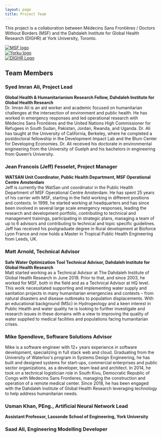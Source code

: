 ```yaml
---
layout: page
title: Project Team
---
```

This project is a collaboration between Médecins Sans Frontières / Doctors Without Borders (MSF) and the Dahdaleh Institute for Global Health Research (DIGHR) at York University, Toronto.

  <div class="column">
  <a href="https://www.doctorswithoutborders.ca/" target="_blank" rel="noopener">
    <img src="{{ site.baseurl }}/public/images/MSF_logo.jpg" alt="MSF logo" margin="10px">
    </a>
  </div>
 <div class="column">
  <a href="http://dighr.yorku.ca/" target="_blank" rel="noopener">
 <img src="{{ site.baseurl }}/public/images/yorku_logo.png" alt="Yorku logo" margin="10px">
    </a>
  </div>
  <div class="column">
   <a href="http://dighr.yorku.ca/" target="_blank" rel="noopener">
     <img src="{{ site.baseurl }}/public/images/DIGHRlogo-red.png" alt="DIGHR Logo" margin="10px">
     </a>
  </div>

<div>
<h2>Team Members</h2>

<h3>Syed Imran Ali, Project Lead</h3>
<b>Global Health & Humanitarianism Research Fellow, Dahdaleh Institute for Global Health Research</b><br>
Dr. Imran Ali is an aid worker and academic focused on humanitarian challenges at the intersection of environment and public health. He has worked in emergency responses and led operational research with Médecins Sans Frontières and the United Nations High Commissioner for Refugees in South Sudan, Pakistan, Jordan, Rwanda, and Uganda. Dr. Ali has taught at the University of California, Berkeley, where he completed a postdoctoral fellowship in the Development Impact Lab and the Blum Center for Developing Economies. Dr. Ali received his doctorate in environmental engineering from the University of Guelph and his bachelors in engineering from Queen’s University.

<h3>Jean Francois (Jeff) Fesselet, Project Manager</h3>
<b>WATSAN Unit Coordinator, Public Health Department, MSF Operational Centre Amsterdam</b><br>
Jeff is currently the WatSan unit coordinator in the Public Health Department of MSF Operational Centre Amsterdam. 
He has spent 25 years of his carrier with MSF, starting in the field working in different positions and contexts. In 1999, he started working at headquarters and has since been involved in several large scale emergency responses, leading the research and development portfolio, contributing to technical and management trainings, participating in strategic plans, managing a team of up to 6 advisors and contributing to technical and topic specific guidelines. 
Jeff has received his postgraduate degree in Rural development at Bioforce Lyon France  and now holds a Master in Tropical Public Health Engineering from Leeds, UK.

<h3>Matt Arnold, Technical Advisor</h3>
<b>Safe Water Optimization Tool Technical Advisor, Dahdaleh Institute for Global Health Research</b><br>
Matt started working as a Technical Advisor at The Dahdaleh Institute of Global Health Research in June 2018. Prior to that, and since 2003, he worked for MSF, both in the field and as a Technical Advisor at HQ level. This work necessitated supporting and implementing water supply and sanitation projects in many humanitarian emergencies and contexts – from natural disasters and disease outbreaks to population displacements. With an educational background (MSc) in Hydrogeology and a keen interest in Public Health and water quality he is looking to further investigate and research issues in these domains with a view to improving the quality of water supplied to medical facilities and populations facing humanitarian crises.

<h3>Mike Spendlove, Software Solutions Advisor</h3>
Mike is a software engineer with 12+ years experience in software development, specializing in full stack web and cloud. Graduating from the University of Waterloo's program in Systems Design Engineering, he has built and designed systems for start-ups, commercial enterprises and public sector organizations, as a developer, team lead and architect. In 2014, he took on a technical logistician role in South Kivu, Democratic Republic of Congo with Medecins Sans Frontieres, managing the construction and operation of a remote medical center. Since 2018, he has been engaged with the Dahdaleh Institute of Global Health Research leveraging technology to help address humanitarian needs.

<h3>Usman Khan, PEng., Artificial Neural Network Lead</h3>
<b>Assistant Professor, Lassonde School of Engineering, York University</b>

<h3>Saad Ali, Engineering Modelling Developer</h3>
</div>
